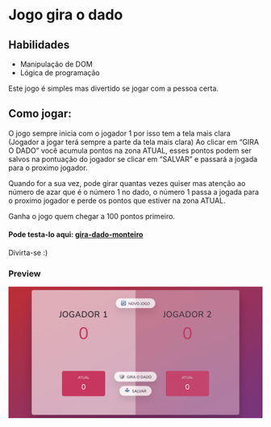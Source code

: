 # Jogo gira o dado

## Habilidades
- Manipulação de DOM 
- Lógica de programação

Este jogo é simples mas divertido se jogar com a pessoa certa.

## Como jogar:

O jogo sempre inicia com o jogador 1 por isso tem a tela mais clara (Jogador a jogar terá sempre a parte da tela mais clara)
Ao clicar em “GIRA O DADO” você acumula pontos na zona ATUAL, esses pontos podem ser salvos na pontuação do jogador se clicar em “SALVAR” e passará a jogada para o proximo jogador.

Quando for a sua vez, pode girar quantas vezes quiser mas atenção ao número de azar que é o número 1 no dado, o número 1 passa a jogada para o proximo jogador e perde os pontos que estiver na zona ATUAL.

Ganha o jogo quem chegar a 100 pontos primeiro.

#### Pode testa-lo aqui: [gira-dado-monteiro](https://gira-dado-monteiro.netlify.app/)

Divirta-se :)

### Preview
<a href="https://gira-dado-monteiro.netlify.app/"><img src="screencapture-gira-dado.png" class="media-object  img-responsive img-thumbnail" width="550px"></a>
